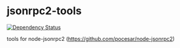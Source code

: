 jsonrpc2-tools
==============

[![Dependency Status](https://gemnasium.com/dcharbonnier/jsonrpc2-tools.svg)](https://gemnasium.com/dcharbonnier/jsonrpc2-tools)

tools for node-jsonrpc2 (https://github.com/pocesar/node-jsonrpc2)
